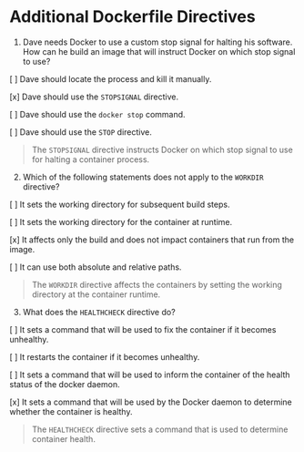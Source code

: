 # Additional Dockerfile Directives

1. Dave needs Docker to use a custom stop signal for halting his software. How can he build an image that will instruct Docker on which stop signal to use?

[ ] Dave should locate the process and kill it manually.

[x] Dave should use the `STOPSIGNAL` directive.

[ ] Dave should use the `docker stop` command.

[ ] Dave should use the `STOP` directive.

> The `STOPSIGNAL` directive instructs Docker on which stop signal to use for halting a container process.

2. Which of the following statements does not apply to the `WORKDIR` directive?

[ ] It sets the working directory for subsequent build steps.

[ ] It sets the working directory for the container at runtime.

[x] It affects only the build and does not impact containers that run from the image.

[ ] It can use both absolute and relative paths.

> The `WORKDIR` directive affects the containers by setting the working directory at the container runtime.

3. What does the `HEALTHCHECK` directive do?

[ ] It sets a command that will be used to fix the container if it becomes unhealthy.

[ ] It restarts the container if it becomes unhealthy.

[ ] It sets a command that will be used to inform the container of the health status of the docker daemon.

[x] It sets a command that will be used by the Docker daemon to determine whether the container is healthy.

> The `HEALTHCHECK` directive sets a command that is used to determine container health.
